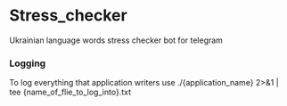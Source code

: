 # Stress_checker
Ukrainian language words stress checker bot for telegram


### Logging
To log everything that application writers use
./{application_name} 2>&1 | tee {name_of_flie_to_log_into}.txt